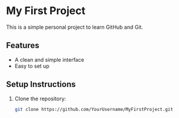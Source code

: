 # My First Project
This is a simple personal project to learn GitHub and Git.

## Features
- A clean and simple interface
- Easy to set up

## Setup Instructions
1. Clone the repository:
   ```bash
   git clone https://github.com/YourUsername/MyFirstProject.git
